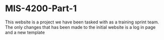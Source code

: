 # MIS-4200-Part-1
This website is a project we have been tasked with as a training sprint team.
The only changes that has been made to the initial website is a log in page and a new template


